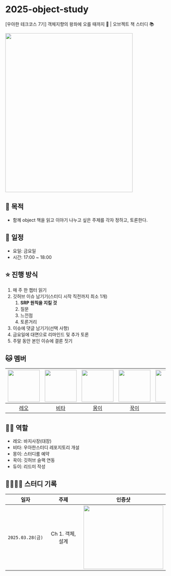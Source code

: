 # 2025-object-study
[우아한 테크코스 7기] 객체지향의 왕좌에 오를 때까지 👑 | 오브젝트 책 스터디 📚

<img src="https://contents.kyobobook.co.kr/sih/fit-in/400x0/pdt/9791158391409.jpg" width="400" height="500">

## 🚀 목적

- 함께 object 책을 읽고 이야기 나누고 싶은 주제를 각자 정하고, 토론한다.

## 📆 일정

- 요일: 금요일
- 시간: 17:00 ~ 18:00

## ⭐️ 진행 방식

1. 매 주 한 챕터 읽기
2. 깃허브 이슈 남기기(스터디 시작 직전까지 최소 1개)
    1. **SRP 원칙을 지킬 것**
    2. 질문
    3. 느낀점
    4. 토론거리
3. 이슈에 댓글 남기기(선택 사항)
4. 금요일에 대면으로 리마인드 및 추가 토론
5. 주말 동안 본인 이슈에 결론 짓기

## 🐱 멤버

| <img src="https://avatars.githubusercontent.com/u/124787447?v=4.png" width="100" height="100"> | <img src="https://avatars.githubusercontent.com/u/118153233?v=4.png" width="100" height="100"> | <img src="https://avatars.githubusercontent.com/u/62841992?v=4.png" width="100" height="100"> | <img src="https://avatars.githubusercontent.com/u/72564777?v=4.png" width="100" height="100"> | <img src="https://avatars.githubusercontent.com/u/77716414?v=4.png" width="100" height="100"> |
|:---:|:---:|:---:|:---:|:---:|
| [레오](https://github.com/kjyyjk) | [비타](https://github.com/taek2222) | [몽이](https://github.com/wodnd0131) | [꾹이](https://github.com/kiwoook) | [듀이](https://github.com/ljhee92) |

## 🧑‍💻 역할

- 레오: 바지사장(대장)
- 비타: 우아한스터디 레포지토리 개설
- 몽이: 스터디룸 예약
- 꾹이: 깃허브 슬랙 연동
- 듀이: 리드미 작성

## 🧑‍🧑‍🧒‍🧒 스터디 기록

|일자|주제|인증샷|
|:---:|:---:|:---:|
|`2025.03.28(금)`|Ch 1. 객체, 설계|<img src="https://github.com/user-attachments/assets/3371dfbf-43af-49a5-becd-b458dd3cfe7c" width="250" height="200">|
